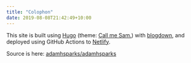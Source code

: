 ```yaml
---
title: "Colophon"
date: 2019-08-08T21:42:49+10:00
---
```


This site is built using [Hugo](https://gohugo.io/) (theme: [Call me Sam.](https://themes.gohugo.io/hugo-theme-sam/)) with
[blogdown](https://github.com/rstudio/blogdown), and deployed using GitHub Actions to [Netlify](https://www.netlify.com/).

Source is here: [adamhsparks/adamhsparks](https://github.com/adamhsparks/adamhsparks/)

